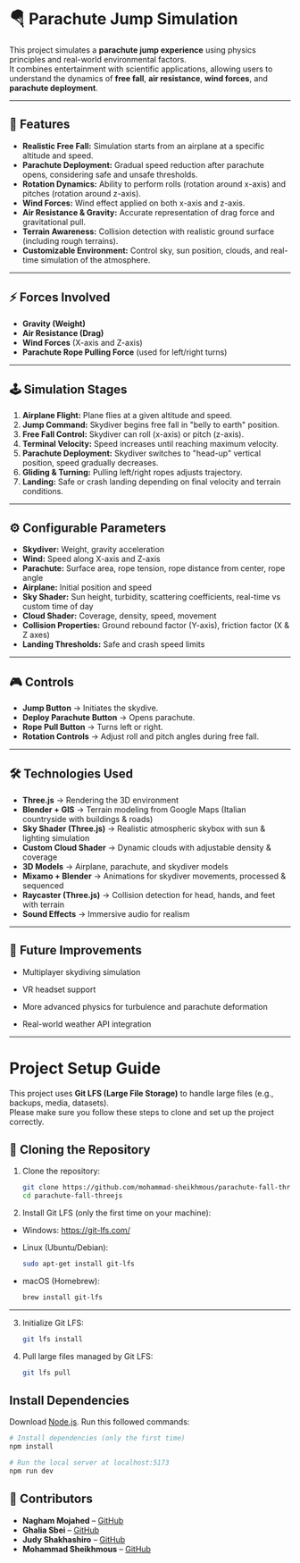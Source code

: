 # 🪂 Parachute Jump Simulation

This project simulates a **parachute jump experience** using physics principles and real-world environmental factors.  
It combines entertainment with scientific applications, allowing users to understand the dynamics of **free fall**, **air resistance**, **wind forces**, and **parachute deployment**.

---

## 🎯 Features

- **Realistic Free Fall:** Simulation starts from an airplane at a specific altitude and speed.
- **Parachute Deployment:** Gradual speed reduction after parachute opens, considering safe and unsafe thresholds.
- **Rotation Dynamics:** Ability to perform rolls (rotation around x-axis) and pitches (rotation around z-axis).
- **Wind Forces:** Wind effect applied on both x-axis and z-axis.
- **Air Resistance & Gravity:** Accurate representation of drag force and gravitational pull.
- **Terrain Awareness:** Collision detection with realistic ground surface (including rough terrains).
- **Customizable Environment:** Control sky, sun position, clouds, and real-time simulation of the atmosphere.

---

## ⚡ Forces Involved

- **Gravity (Weight)**
- **Air Resistance (Drag)**
- **Wind Forces** (X-axis and Z-axis)
- **Parachute Rope Pulling Force** (used for left/right turns)

---

## 🕹️ Simulation Stages

1. **Airplane Flight:** Plane flies at a given altitude and speed.  
2. **Jump Command:** Skydiver begins free fall in "belly to earth" position.  
3. **Free Fall Control:** Skydiver can roll (x-axis) or pitch (z-axis).  
4. **Terminal Velocity:** Speed increases until reaching maximum velocity.  
5. **Parachute Deployment:** Skydiver switches to "head-up" vertical position, speed gradually decreases.  
6. **Gliding & Turning:** Pulling left/right ropes adjusts trajectory.  
7. **Landing:** Safe or crash landing depending on final velocity and terrain conditions.

---

## ⚙️ Configurable Parameters

- **Skydiver:** Weight, gravity acceleration  
- **Wind:** Speed along X-axis and Z-axis  
- **Parachute:** Surface area, rope tension, rope distance from center, rope angle  
- **Airplane:** Initial position and speed  
- **Sky Shader:** Sun height, turbidity, scattering coefficients, real-time vs custom time of day  
- **Cloud Shader:** Coverage, density, speed, movement  
- **Collision Properties:** Ground rebound factor (Y-axis), friction factor (X & Z axes)  
- **Landing Thresholds:** Safe and crash speed limits  

---

## 🎮 Controls

- **Jump Button** → Initiates the skydive.  
- **Deploy Parachute Button** → Opens parachute.  
- **Rope Pull Button** → Turns left or right.  
- **Rotation Controls** → Adjust roll and pitch angles during free fall.  

---

## 🛠️ Technologies Used

- **Three.js** → Rendering the 3D environment  
- **Blender + GIS** → Terrain modeling from Google Maps (Italian countryside with buildings & roads)  
- **Sky Shader (Three.js)** → Realistic atmospheric skybox with sun & lighting simulation  
- **Custom Cloud Shader** → Dynamic clouds with adjustable density & coverage  
- **3D Models** → Airplane, parachute, and skydiver models  
- **Mixamo + Blender** → Animations for skydiver movements, processed & sequenced  
- **Raycaster (Three.js)** → Collision detection for head, hands, and feet with terrain  
- **Sound Effects** → Immersive audio for realism  

---

## 🔮 Future Improvements

- Multiplayer skydiving simulation

- VR headset support

- More advanced physics for turbulence and parachute deformation

- Real-world weather API integration

---

# Project Setup Guide

This project uses **Git LFS (Large File Storage)** to handle large files (e.g., backups, media, datasets).  
Please make sure you follow these steps to clone and set up the project correctly.

## 🚀 Cloning the Repository

1. Clone the repository:
   ```bash
   git clone https://github.com/mohammad-sheikhmous/parachute-fall-threejs.git
   cd parachute-fall-threejs

2. Install Git LFS (only the first time on your machine):


 - Windows: https://git-lfs.com/

 - Linux (Ubuntu/Debian):
    ```bash
    sudo apt-get install git-lfs

 - macOS (Homebrew):
    ```bash
    brew install git-lfs
---

3. Initialize Git LFS:
    ```bash
    git lfs install

4. Pull large files managed by Git LFS:
    ```bash
    git lfs pull


## Install Dependencies

Download [Node.js](https://nodejs.org/en/download/).
Run this followed commands:

``` bash
# Install dependencies (only the first time)
npm install

# Run the local server at localhost:5173
npm run dev
```

## 👥 Contributors

- **Nagham Mojahed** – [GitHub](https://github.com/NaghamMujahed)
- **Ghalia Sbei** – [GitHub](https://github.com/ghalia-sbei)
- **Judy Shakhashiro** – [GitHub](https://github.com/Judy-shakhashiro)
- **Mohammad Sheikhmous** – [GitHub](https://github.com/mohammad-sheikhmous)